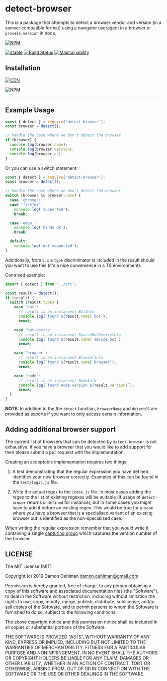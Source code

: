 # detect-browser

This is a package that attempts to detect a browser vendor and version (in
a semver compatible format) using a navigator useragent in a browser or
`process.version` in node.

[![NPM](https://nodei.co/npm/detect-browser.png)](https://nodei.co/npm/detect-browser/)

[![stable](https://img.shields.io/badge/stability-stable-green.svg)](https://github.com/dominictarr/stability#stable) [![Build Status](https://api.travis-ci.org/DamonOehlman/detect-browser.svg?branch=master)](https://travis-ci.org/DamonOehlman/detect-browser) [![Maintainability](https://api.codeclimate.com/v1/badges/84947fce3f3b06da69d0/maintainability)](https://codeclimate.com/github/DamonOehlman/detect-browser/maintainability)

## Installation

[![CDN](https://img.shields.io/badge/CDN-UNPKG-blue.svg)](https://unpkg.com/browse/detect-browser)

[![NPM](https://img.shields.io/badge/Package-npm-purple.svg)](https://www.npmjs.com/package/detect-browser)

---

## Example Usage

```js
const { detect } = require('detect-browser');
const browser = detect();

// handle the case where we don't detect the browser
if (browser) {
  console.log(browser.name);
  console.log(browser.version);
  console.log(browser.os);
}
```

Or you can use a switch statement:

```js
const { detect } = require('detect-browser');
const browser = detect();

// handle the case where we don't detect the browser
switch (browser && browser.name) {
  case 'chrome':
  case 'firefox':
    console.log('supported');
    break;

  case 'edge':
    console.log('kinda ok');
    break;

  default:
    console.log('not supported');
}
```

Additionally, from `5.x` a `type` discriminator is included in the result
should you want to use this (it's a nice convenience in a TS environment).

Contrived example:

```ts
import { detect } from '../src';

const result = detect();
if (result) {
  switch (result.type) {
    case 'bot':
      // result is an instanceof BotInfo
      console.log(`found ${result.name} bot`);
      break;

    case 'bot-device':
      // result is an instanceof SearchBotDeviceInfo
      console.log(`found ${result.name} device bot`);
      break;

    case 'browser':
      // result is an instanceof BrowserInfo
      console.log(`found ${result.name} browser`);
      break;

    case 'node':
      // result is an instanceof NodeInfo
      console.log(`found node version ${result.version}`);
      break;
  }
}
```

**NOTE:** In addition to the the `detect` function, `browserName` and
`detectOS` are provided as exports if you want to only access certain
information.

## Adding additional browser support

The current list of browsers that can be detected by `detect-browser` is
not exhaustive. If you have a browser that you would like to add support for
then please submit a pull request with the implementation.

Creating an acceptable implementation requires two things:

1. A test demonstrating that the regular expression you have defined identifies
   your new browser correctly. Examples of this can be found in the
   `test/logic.js` file.

2. Write the actual regex to the `index.js` file. In most cases adding
   the regex to the list of existing regexes will be suitable (if usage of `detect-brower`
   returns `undefined` for instance), but in some cases you might have to add it before
   an existing regex. This would be true for a case where you have a browser that
   is a specialised variant of an existing browser but is identified as the
   non-specialised case.

When writing the regular expression remember that you would write it containing a
single [capturing group](https://regexone.com/lesson/capturing_groups) which
captures the version number of the browser.

## LICENSE

The MIT License (MIT)

Copyright (c) 2019 Damon Oehlman <damon.oehlman@gmail.com>

Permission is hereby granted, free of charge, to any person obtaining a copy
of this software and associated documentation files (the "Software"), to deal
in the Software without restriction, including without limitation the rights
to use, copy, modify, merge, publish, distribute, sublicense, and/or sell
copies of the Software, and to permit persons to whom the Software is
furnished to do so, subject to the following conditions:

The above copyright notice and this permission notice shall be included in all
copies or substantial portions of the Software.

THE SOFTWARE IS PROVIDED "AS IS", WITHOUT WARRANTY OF ANY KIND, EXPRESS OR
IMPLIED, INCLUDING BUT NOT LIMITED TO THE WARRANTIES OF MERCHANTABILITY,
FITNESS FOR A PARTICULAR PURPOSE AND NONINFRINGEMENT. IN NO EVENT SHALL THE
AUTHORS OR COPYRIGHT HOLDERS BE LIABLE FOR ANY CLAIM, DAMAGES OR OTHER
LIABILITY, WHETHER IN AN ACTION OF CONTRACT, TORT OR OTHERWISE, ARISING FROM,
OUT OF OR IN CONNECTION WITH THE SOFTWARE OR THE USE OR OTHER DEALINGS IN THE
SOFTWARE.
